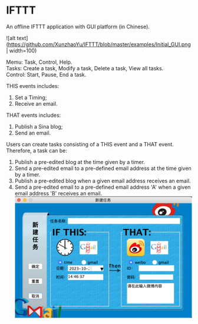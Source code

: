 # IFTTT
An offline IFTTT application with GUI platform (in Chinese).

![alt text](https://github.com/XunzhaoYu/IFTTT/blob/master/examples/Initial_GUI.png | width=100)

Memu: Task, Control, Help.  
Tasks: Create a task, Modify a task, Delete a task, View all tasks.  
Control: Start, Pause, End a task.

THIS events includes:
  1. Set a Timing;
  2. Receive an email.

THAT events includes:
  1. Publish a Sina blog;
  2. Send an email.

Users can create tasks consisting of a THIS event and a THAT event. Therefore, a task can be:
  1. Publish a pre-edited blog at the time given by a timer.
  2. Send a pre-edited email to a pre-defined email address at the time given by a timer.
  3. Publish a pre-edited blog when a given email address receives an email.
  4. Send a pre-edited email to a pre-defined email address 'A' when a given email address 'B' receives an email.
![alt text](https://github.com/XunzhaoYu/IFTTT/blob/master/examples/Create_new_Task.png)

     
